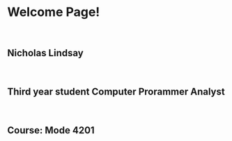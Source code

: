 <html>
<body>
  <h1>Welcome Page!</h1>
  </br>
  <h2>Nicholas Lindsay</h2>
  </br>
  <h2>Third year student Computer Prorammer Analyst</h2>
  </br>
  <h2>Course: Mode 4201</h2>
  </body>
</html>

